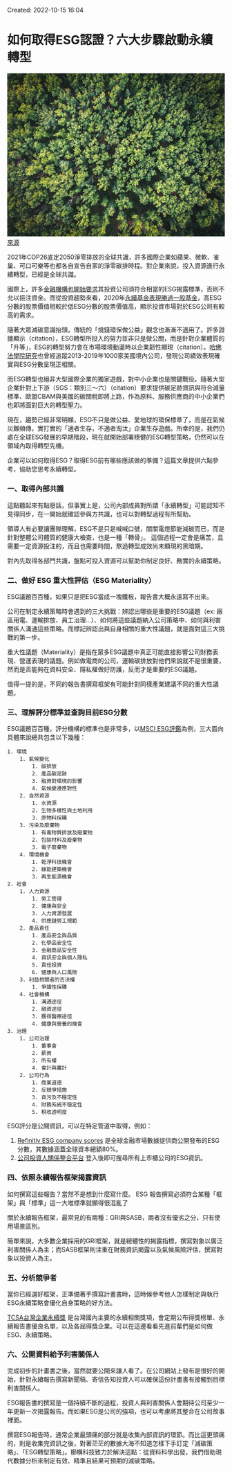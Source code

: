 
Created: 2022-10-15 16:04

# 如何取得ESG認證？六大步驟啟動永續轉型


![](../005-Files/6-steps-to-esg.jpeg)
<a href="https://cn.depositphotos.com/stock-photos/celebrities.html"> 來源</a>

2021年COP26底定2050淨零排放的全球共識，許多國際企業如蘋果、微軟、雀巢、可口可樂等也都各自宣告自家的淨零碳排時程。對企業來說，投入資源進行永續轉型，已經是全球共識。

國際上，許多[金融機構也開始要求](https://www.blackrock.com/corporate/investor-relations/larry-fink-ceo-letter)其投資公司須符合相當的ESG揭露標準，否則不允以挹注資金。而從投資趨勢來看，2020年[永續基金表現勝過一般基金](https://www.morningstar.com/articles/1017056/sustainable-equity-funds-outperform-traditional-peers-in-2020)，高ESG分數的股票價值相較於低ESG分數的股票價值高，顯示投資市場對於ESG公司有較高的需求。

隨著大眾減碳意識抬頭，傳統的「燒錢環保做公益」觀念也漸漸不適用了。許多證據顯示（citation），ESG轉型所投入的努力並非只是做公關，而是針對企業體質的「升等」，ESG的轉型努力會在市場環境動盪時以企業韌性顯現（citation）。[哈佛法學院研究](https://corpgov.law.harvard.edu/2020/01/14/esg-matters/)也曾經追蹤2013-2019年1000家美國境內公司，發現公司績效表現確實與ESG分數呈現正相關。

而ESG轉型也絕非大型國際企業的獨家遊戲，對中小企業也是關鍵戰役。隨著大型企業針對上下游（SGS：類別三～六）（citation）要求提供碳足跡資訊與符合減量標準、歐盟CBAM與美國的碳關稅即將上路，作為原料、服務供應商的中小企業們也即將面對巨大的轉型壓力。

現在，趨勢已經非常明顯，ESG不只是做公益、愛地球的環保標章了，而是在氣候災難頻傳，實打實的「適者生存，不適者淘汰」企業生存遊戲。所幸的是，我們仍處在全球ESG發展的早期階段，現在就開始部署穩健的ESG轉型策略，仍然可以在領域內取得轉型先機。

企業可以如何取得ESG？取得ESG前有哪些應該做的準備？這篇文章提供六點參考，協助您思考永續轉型。

### 一、取得內部共識

這點聽起來有點廢話，但事實上是，公司內部成員對所謂「永續轉型」可能認知不見得同步，在一開始就確認參與方共識，也可以對轉型過程有所幫助。

領導人有必要讓團隊理解，ESG不是只是喊喊口號，關關電燈節能減碳而已，而是針對整體公司體質的健康大檢查，也是一種「轉骨」。 這個過程一定會是痛苦，且需要一定資源投注的，而且也需要時間，熬過轉型成效尚未顯現的黑暗期。

對內先取得各部門共識，盤點可投入資源可以幫助你制定良好、務實的永續策略。


### 二、做好 ESG 重大性評估（ESG Materiality）

ESG議題百百種，如果只是把ESG當成一塊鐵板，報告書大概永遠寫不出來。

公司在制定永續策略時會遇到的三大挑戰：辨認出哪些是重要的ESG議題（ex: 廠區用電、運輸排放、員工治理...）、如何將這些議題納入公司策略中、如何與利害關係人溝通這些策略。而標記辨認出與自身相關的重大性議題，就是面對這三大挑戰的第一步。

重大性議題（Materiality）是指在眾多ESG議題中真正可能直接影響公司財務表現、營運表現的議題。例如做電商的公司，運輸碳排放對他們來說就不是很重要，然而是否能夠在資料安全、隱私權做好防護，反而才是重要的ESG議題。

值得一提的是，不同的報告書撰寫框架有可能針對同樣產業建議不同的重大性議題。

### 三、理解評分標準並查詢目前ESG分數

ESG議題百百種，評分機構的標準也是非常多，以[MSCI ESG評鑑](https://www.msci.com/documents/1296102/21901542/ESG-Ratings-Methodology-Exec-Summary.pdf)為例，三大面向具體來說總共包含以下幾種：

	1. 環境
		1. 氣候變化
			1. 碳排放
			2. 產品碳足跡
			3. 融資對環境的影響
			4. 氣候變遷應對性
		2. 自然資源
			1. 水資源
			2. 生物多樣性與土地利用
			3. 原物料採購
		3. 污染及廢棄物
			1. 有毒物質排放及廢棄物
			2. 包裝材料及廢棄物
			3. 電子廢棄物
		4. 環境機會
			1. 乾淨科技機會
			2. 綠能建築機會
			3. 再生能源機會
	2. 社會
		1. 人力資源
			1. 勞工管理
			2. 健康與安全
			3. 人力資源發展
			4. 供應鏈勞工規範
		2. 產品責任
			1. 產品安全與品質
			2. 化學品安全性
			3. 金融商品安全性
			4. 資訊安全與個人隱私
			5. 責任投資
			6. 健康與人口風險
		3. 利益相關者的否決權
			1. 爭議性採購
		4. 社會機構
			1. 溝通途徑
			2. 融資途徑
			3. 獲得醫療途徑
			4. 健康與營養的機會
	3. 治理
		1. 公司治理
			1. 董事會
			2. 薪資
			3. 所有權
			4. 會計與審計
		2. 公司行為
			1. 商業道德
			2. 反競爭措施
			3. 貪污及不穩定性
			4. 財務系統不穩定性
			5. 稅收透明度

ESG評分是公開資訊，可以在特定管道中取得，例如：
1. [Refinitiv ESG company scores](https://www.refinitiv.com/en/sustainable-finance/esg-scores) 是全球金融市場數據提供商公開發布的ESG分數，其數據涵蓋全球資本總額80%。
2. [公司投資人關係整合平台](https://irplatform.tdcc.com.tw/ir/zh) 登入後即可搜尋所有上市櫃公司的ESG資訊。


### 四、依照永續報告框架揭露資訊

如何撰寫這些報告？當然不是想到什麼寫什麼。 ESG 報告撰寫必須符合某種「框架」與「標準」這一大堆標準就顯得很混亂了

關於永續報告框架，最常見的有兩種：GRI與SASB，兩者沒有優劣之分，只有使用場景區別。

簡單來說，大多數企業採用的GRI框架，就是總體性的揭露指標，撰寫對象以廣泛利害關係人為主；而SASB框架則注重在財務資訊揭露以及氣候風險評估，撰寫對象以投資人為主。


### 五、分析競爭者

當你已經選好框架，正準備著手撰寫計畫書時，這時候參考他人怎樣制定與執行ESG永續策略會優化自身策略的好方法。

[TCSA台灣企業永續獎](https://tcsaward.org.tw/tw/main) 是台灣國內主要的永續相關獎項，會定期公布得獎榜單、永續報告書優良名單，以及各屆得獎企業。可以在這邊看看先進前輩們是如何做ESG、永續策略。


### 六、公開資料給予利害關係人

完成初步的計畫書之後，當然就要公開來讓人看了。在公司網站上發布是很好的開始，針對永續報告撰寫新聞稿、寄信告知投資人可以確保這份計畫書有接觸到目標利害關係人。

ESG報告書的撰寫是一個持續不斷的過程，投資人與利害關係人會期待公司至少一年更新一次揭露報告。而如果ESG是公司的強項，也可以考慮將其整合在公司故事裡面。

撰寫ESG報告時，通常企業最頭痛的部分就是收集內部資訊的環節。而比這更頭痛的，則是收集完資訊之後，對著茫茫的數據大海不知道怎樣下手訂定「減碳策略」、「ESG轉型策略」。櫛構科技致力於解決這點：從資料科學出發，我們借助現代數據分析來制定有效、精準且結果可預期的減碳策略。

